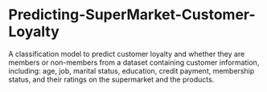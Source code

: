 # Predicting-SuperMarket-Customer-Loyalty
A classification model to predict customer loyalty and whether they are members or non-members from a dataset containing customer information, including: age, job, marital status, education, credit payment, membership status, and their ratings on the supermarket and the products.
